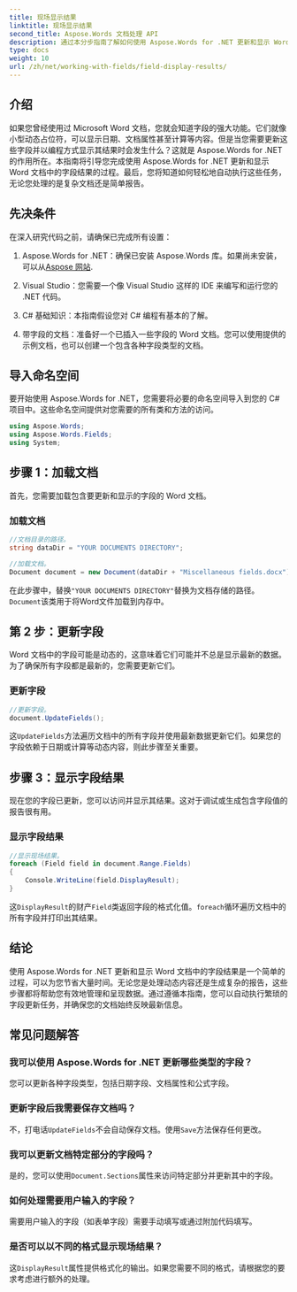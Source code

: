 ```yaml
---
title: 现场显示结果
linktitle: 现场显示结果
second_title: Aspose.Words 文档处理 API
description: 通过本分步指南了解如何使用 Aspose.Words for .NET 更新和显示 Word 文档中的字段结果。非常适合自动执行文档任务。
type: docs
weight: 10
url: /zh/net/working-with-fields/field-display-results/
---
```

## 介绍

如果您曾经使用过 Microsoft Word 文档，您就会知道字段的强大功能。它们就像小型动态占位符，可以显示日期、文档属性甚至计算等内容。但是当您需要更新这些字段并以编程方式显示其结果时会发生什么？这就是 Aspose.Words for .NET 的作用所在。本指南将引导您完成使用 Aspose.Words for .NET 更新和显示 Word 文档中的字段结果的过程。最后，您将知道如何轻松地自动执行这些任务，无论您处理的是复杂文档还是简单报告。

## 先决条件

在深入研究代码之前，请确保已完成所有设置：

1. Aspose.Words for .NET：确保已安装 Aspose.Words 库。如果尚未安装，可以从[Aspose 网站](https://releases.aspose.com/words/net/).

2. Visual Studio：您需要一个像 Visual Studio 这样的 IDE 来编写和运行您的 .NET 代码。

3. C# 基础知识：本指南假设您对 C# 编程有基本的了解。

4. 带字段的文档：准备好一个已插入一些字段的 Word 文档。您可以使用提供的示例文档，也可以创建一个包含各种字段类型的文档。

## 导入命名空间

要开始使用 Aspose.Words for .NET，您需要将必要的命名空间导入到您的 C# 项目中。这些命名空间提供对您需要的所有类和方法的访问。

```csharp
using Aspose.Words;
using Aspose.Words.Fields;
using System;
```

## 步骤 1：加载文档

首先，您需要加载包含要更新和显示的字段的 Word 文档。

### 加载文档

```csharp
//文档目录的路径。
string dataDir = "YOUR DOCUMENTS DIRECTORY";

//加载文档。
Document document = new Document(dataDir + "Miscellaneous fields.docx");
```

在此步骤中，替换`"YOUR DOCUMENTS DIRECTORY"`替换为文档存储的路径。`Document`该类用于将Word文件加载到内存中。

## 第 2 步：更新字段

Word 文档中的字段可能是动态的，这意味着它们可能并不总是显示最新的数据。为了确保所有字段都是最新的，您需要更新它们。

### 更新字段

```csharp
//更新字段。
document.UpdateFields();
```

这`UpdateFields`方法遍历文档中的所有字段并使用最新数据更新它们。如果您的字段依赖于日期或计算等动态内容，则此步骤至关重要。

## 步骤 3：显示字段结果

现在您的字段已更新，您可以访问并显示其结果。这对于调试或生成包含字段值的报告很有用。

### 显示字段结果

```csharp
//显示现场结果。
foreach (Field field in document.Range.Fields)
{
    Console.WriteLine(field.DisplayResult);
}
```

这`DisplayResult`的财产`Field`类返回字段的格式化值。`foreach`循环遍历文档中的所有字段并打印出其结果。

## 结论

使用 Aspose.Words for .NET 更新和显示 Word 文档中的字段结果是一个简单的过程，可以为您节省大量时间。无论您是处理动态内容还是生成复杂的报告，这些步骤都将帮助您有效地管理和呈现数据。通过遵循本指南，您可以自动执行繁琐的字段更新任务，并确保您的文档始终反映最新信息。

## 常见问题解答

### 我可以使用 Aspose.Words for .NET 更新哪些类型的字段？  
您可以更新各种字段类型，包括日期字段、文档属性和公式字段。

### 更新字段后我需要保存文档吗？  
不，打电话`UpdateFields`不会自动保存文档。使用`Save`方法保存任何更改。

### 我可以更新文档特定部分的字段吗？  
是的，您可以使用`Document.Sections`属性来访问特定部分并更新其中的字段。

### 如何处理需要用户输入的字段？  
需要用户输入的字段（如表单字段）需要手动填写或通过附加代码填写。

### 是否可以以不同的格式显示现场结果？  
这`DisplayResult`属性提供格式化的输出。如果您需要不同的格式，请根据您的要求考虑进行额外的处理。